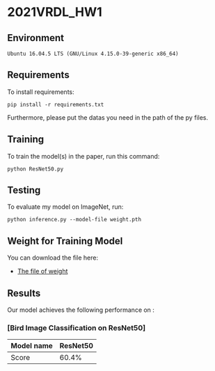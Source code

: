 # 2021VRDL_HW1

## Environment

```
Ubuntu 16.04.5 LTS (GNU/Linux 4.15.0-39-generic x86_64)
```

## Requirements

To install requirements:

```setup
pip install -r requirements.txt
```

Furthermore, please put the datas you need in the path of the py files.

## Training

To train the model(s) in the paper, run this command:

```train
python ResNet50.py 
```

## Testing

To evaluate my model on ImageNet, run:

```eval
python inference.py --model-file weight.pth 
```

## Weight for Training Model

You can download the file here:

- [The file of weight](https://drive.google.com/file/d/1EhhSuLb4FHcRADGh7Fi_ute492mAQavk/view?usp=sharing) 


## Results

Our model achieves the following performance on :

### [Bird Image Classification on ResNet50]

| Model name         | ResNet50  | 
| ------------------ |---------- | 
| Score              |   60.4%   | 



